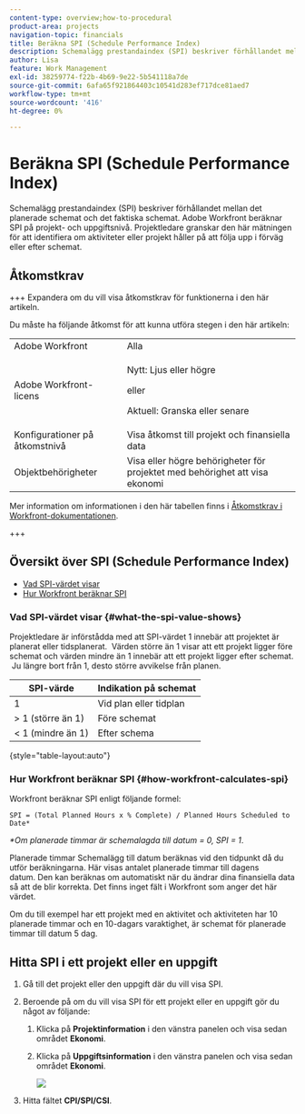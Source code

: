 ```yaml
---
content-type: overview;how-to-procedural
product-area: projects
navigation-topic: financials
title: Beräkna SPI (Schedule Performance Index)
description: Schemalägg prestandaindex (SPI) beskriver förhållandet mellan det planerade schemat och det faktiska schemat.
author: Lisa
feature: Work Management
exl-id: 38259774-f22b-4b69-9e22-5b541118a7de
source-git-commit: 6afa65f921864403c10541d283ef717dce81aed7
workflow-type: tm+mt
source-wordcount: '416'
ht-degree: 0%

---
```


# Beräkna SPI (Schedule Performance Index)

<!--
<p data-mc-conditions="QuicksilverOrClassic.Draft mode">(NOTE: Linked to the product. Do not change link.)</p>
-->

Schemalägg prestandaindex (SPI) beskriver förhållandet mellan det planerade schemat och det faktiska schemat. Adobe Workfront beräknar SPI på projekt- och uppgiftsnivå. Projektledare granskar den här mätningen för att identifiera om aktiviteter eller projekt håller på att följa upp i förväg eller efter schemat.

## Åtkomstkrav

+++ Expandera om du vill visa åtkomstkrav för funktionerna i den här artikeln.

Du måste ha följande åtkomst för att kunna utföra stegen i den här artikeln:

<table style="table-layout:auto"> 
 <col> 
 <col> 
 <tbody> 
  <tr> 
   <td role="rowheader">Adobe Workfront</td> 
   <td>Alla</td> 
  </tr> 
  <tr> 
   <td role="rowheader">Adobe Workfront-licens</td> 
   <td>
   <p>Nytt: Ljus eller högre</p>
   <p>eller</p>
   <p>Aktuell: Granska eller senare</p></td>  
  </tr> 
  <tr> 
   <td role="rowheader">Konfigurationer på åtkomstnivå</td> 
   <td>Visa åtkomst till projekt och finansiella data</td> 
  </tr> 
  <tr> 
   <td role="rowheader">Objektbehörigheter</td> 
   <td>Visa eller högre behörigheter för projektet med behörighet att visa ekonomi</td> 
  </tr> 
 </tbody> 
</table>

Mer information om informationen i den här tabellen finns i [Åtkomstkrav i Workfront-dokumentationen](/help/quicksilver/administration-and-setup/add-users/access-levels-and-object-permissions/access-level-requirements-in-documentation.md).

+++

## Översikt över SPI (Schedule Performance Index)

* [Vad SPI-värdet visar](#what-the-spi-value-shows)
* [Hur Workfront beräknar SPI](#how-workfront-calculates-spi)

### Vad SPI-värdet visar {#what-the-spi-value-shows}

Projektledare är införstådda med att SPI-värdet 1 innebär att projektet är planerat eller tidsplanerat.  Värden större än 1 visar att ett projekt ligger före schemat och värden mindre än 1 innebär att ett projekt ligger efter schemat.  Ju längre bort från 1, desto större avvikelse från planen.

| **SPI-värde** | **Indikation på schemat** |
|---|---|
| 1 | Vid plan eller tidplan |
| > 1 (större än 1) | Före schemat |
| &lt; 1 (mindre än 1) | Efter schema |

{style="table-layout:auto"}

### Hur Workfront beräknar SPI  {#how-workfront-calculates-spi}

Workfront beräknar SPI enligt följande formel:

```
SPI = (Total Planned Hours x % Complete) / Planned Hours Scheduled to Date*
```

*&#42;Om planerade timmar är schemalagda till datum = 0, SPI = 1*.

Planerade timmar Schemalägg till datum beräknas vid den tidpunkt då du utför beräkningarna. Här visas antalet planerade timmar till dagens datum. Den kan beräknas om automatiskt när du ändrar dina finansiella data så att de blir korrekta. Det finns inget fält i Workfront som anger det här värdet.

Om du till exempel har ett projekt med en aktivitet och aktiviteten har 10 planerade timmar och en 10-dagars varaktighet, är schemat för planerade timmar till datum 5 dag. 

## Hitta SPI i ett projekt eller en uppgift

1. Gå till det projekt eller den uppgift där du vill visa SPI.
1. Beroende på om du vill visa SPI för ett projekt eller en uppgift gör du något av följande:

   1. Klicka på **Projektinformation** i den vänstra panelen och visa sedan området **Ekonomi**.

   1. Klicka på **Uppgiftsinformation** i den vänstra panelen och visa sedan området **Ekonomi**.

      ![](assets/spi-on-project-nwe.png)

1. Hitta fältet **CPI/SPI/CSI**.
